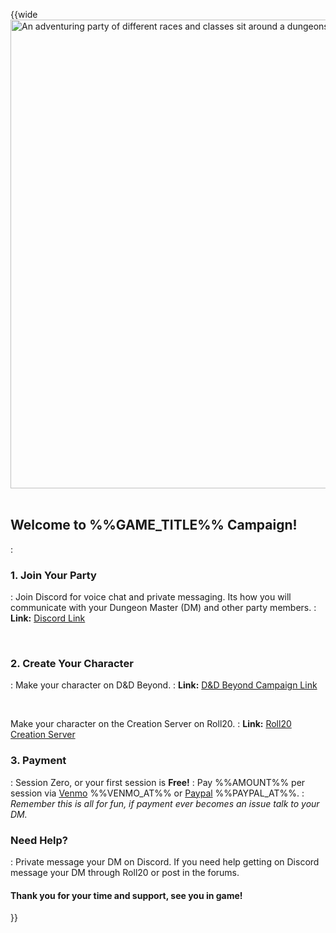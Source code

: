 <!-- Important Links -->
<!-- Post in Forums 3/4 -->

<!-- %%GAME_TITLE%% -->
<!-- %%AMOUNT%% -->
<!-- %%VENMO_AT%% -->
<!-- %%PAYPAL_AT%% -->

<!-- Reference URLS -->
[Homebrewery]: https://homebrewery.naturalcrit.com/ "Naturalcrit's Homebrewery V3.0.0"
[Repo Files]: https://github.com/Tougher-Together-DnD/common-game-assets/tree/main/campaign-details "Tougher Together Files"
[Repo Raw Path]: https://raw.githubusercontent.com/Tougher-Together-DnD/common-game-assets/main/campaign-details/images/ "Incomplete path; add image filename"

[Discord Link]: https://discord.gg/fPqrtEXz8t "Tougher Together's Discord"
[Roll20 Creation Server]: https://app.roll20.net/join/5971068/bTzB4g "Tougher Together's Character Creation Server"
[D&D Beyond Campaign Link]: https:// "DnDBeyond Campaign Link"

[Venmo]: https://venmo.com "Venmo"
[PayPal]: https://paypal.com "Paypal"

<!-- Images -->
[Main Banner]: https://raw.githubusercontent.com/Tougher-Together-DnD/common-game-assets/main/campaign-details/images/important-links-banner.webp#banner "An adventuring party of different races and classes sit around a dungeons and dragons game table."

<style>
/* CSS style for NaturalCrit's Homebrewery V3.0.0 */
.page { background-color: transparent; }
.page#p1{ text-align:left; }
.page#p1:after{ display:none; }
.page p+p { margin-top:.2em; }
.page blockquote { margin-top:1em; margin-bottom:2em; }
.page h1, .page h2, .page h3, .page h4, sup, span { color:#006699; }
span { font-weight:bold; }
ul li { line-height:2; }
.page table tbody tr td { border:1px solid #1C6EA4; text-align:left; }
th:empty { display:none; }

/* css for markdown */
img[src*="#banner"] { display:block; margin-left:auto; margin-right:auto; width:750px; }
</style>

{{wide
![][Main Banner]
<br>

## Welcome to %%GAME_TITLE%% Campaign!
:
### 1. Join Your Party
:
Join Discord for voice chat and private messaging. Its how you will communicate with your Dungeon Master (DM) and other party members.
:
**Link:** [Discord Link]

<br>

### 2. Create Your Character
:
Make your character on D&D Beyond.
:
**Link:** [D&D Beyond Campaign Link]

<br>

Make your character on the Creation Server on Roll20.
:
**Link:** [Roll20 Creation Server]

### 3. Payment
:
Session Zero, or your first session is **Free!**
:
Pay %%AMOUNT%% per session via [Venmo] %%VENMO_AT%% or [Paypal] %%PAYPAL_AT%%.
:
*Remember this is all for fun, if payment ever becomes an issue talk to your DM.*

### Need Help?
:
Private message your DM on Discord. If you need help getting on Discord message your DM through Roll20 or post in the forums.

#### Thank you for your time and support, see you in game!
}}